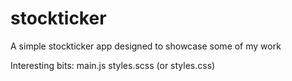 # stockticker
A simple stockticker app designed to showcase some of my work

Interesting bits:
main.js
styles.scss (or styles.css)
